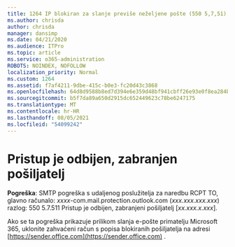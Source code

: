 ```yaml
---
title: 1264 IP blokiran za slanje previše neželjene pošte (550 5,7,51)
ms.author: chrisda
author: chrisda
manager: dansimp
ms.date: 04/21/2020
ms.audience: ITPro
ms.topic: article
ms.service: o365-administration
ROBOTS: NOINDEX, NOFOLLOW
localization_priority: Normal
ms.custom: 1264
ms.assetid: f7af4211-9dbe-415c-b0e3-fc20d43c3868
ms.openlocfilehash: 64d8d9588b8ed7d394e6e359d48bf941cbff26e93e0f8ea284bf3b6688400b3f
ms.sourcegitcommit: b5f7da89a650d2915dc652449623c78be6247175
ms.translationtype: MT
ms.contentlocale: hr-HR
ms.lasthandoff: 08/05/2021
ms.locfileid: "54099242"
---
```

# <a name="access-denied-banned-sender"></a>Pristup je odbijen, zabranjen pošiljatelj

 **Pogreška**: SMTP pogreška s udaljenog poslužitelja za naredbu RCPT TO, glavno računalo: *xxxx*-com.mail.protection.outlook.com (*xxx.xxx.xxx.xxx*) razlog: 550 5.7.511 Pristup je odbijen, zabranjeni pošiljatelj [*xx.xxx.x.xxx*]. 

Ako se ta pogreška prikazuje prilikom slanja e-pošte primatelju Microsoft 365, uklonite zahvaćeni račun s popisa blokiranih pošiljatelja na adresi [https://sender.office.com](https://sender.office.com) .

